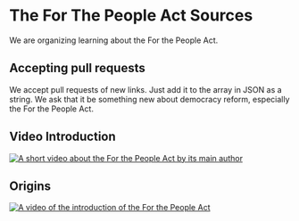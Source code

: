 # The For The People Act Sources

We are organizing learning about the For the People Act.

## Accepting pull requests

We accept pull requests of new links. Just add it to the array in JSON as a string. We ask that it be something new about democracy reform, especially the For the People Act. 

## Video Introduction 

[![A short video about the For the People Act by its main author](http://img.youtube.com/vi/ZCLSJ58q8Ys/0.jpg)](http://www.youtube.com/watch?v=ZCLSJ58q8Ys "H.R.1: the For The People Act introduced by its main author")

## Origins

[![A video of the introduction of the For the People Act](http://img.youtube.com/vi/YaQzqKFd8Io/0.jpg)](http://www.youtube.com/watch?v=YaQzqKFd8Io "H.R.1: For the People Act")
